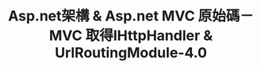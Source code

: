 ---
title: Asp.net架構 & Asp.net MVC 原始碼－ MVC 取得IHttpHandler & UrlRoutingModule-4.0
date: 
tags: [C#,Asp.net,Asp.net-MVC,SourceCode]
categories: [C#]
---